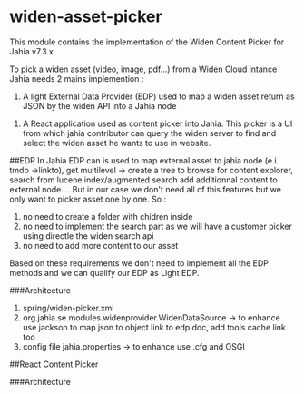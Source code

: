 # widen-asset-picker

This module contains the implementation of the Widen Content Picker for Jahia v7.3.x

To pick a widen asset (video, image, pdf...) from a Widen Cloud intance Jahia needs 2 mains implemention :
1. A light External Data Provider (EDP) used to map a widen asset return as JSON by the widen API into a Jahia node
<!--- TODO add image JSON - > Asset --->
1. A React application used as content picker into Jahia. 
This picker is a UI from which jahia contributor can query the widen server to find and 
select the widen asset he wants to use in website.
<!--- TODO add image Picker --->


##EDP
In Jahia EDP can is used to map external asset to jahia node (e.i. tmdb ->linkto),
get multilevel -> create a tree to browse for content explorer,
search from lucene index/augmented search
add additionnal content to external node....
But in our case we don't need all of this features but we only want to picker asset one by one.
So :
1. no need to create a folder with chidren inside
1. no need to implement the search part as we will have a customer picker using directle the widen search api
1. no need to add more content to our asset

Based on these requirements we don't need to implement all the EDP methods and we can qualify our
EDP as Light EDP.

###Architecture
1. spring/widen-picker.xml
1. org.jahia.se.modules.widenprovider.WidenDataSource -> to enhance use jackson to map json to object
link to edp doc, add tools cache link too
1. config file jahia.properties -> to enhance use .cfg and OSGI


##React Content Picker

###Architecture